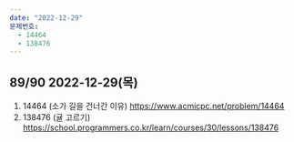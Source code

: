 ```yaml
---
date: "2022-12-29"
문제번호:
  - 14464
  - 138476
---
```



## 89/90 2022-12-29(목)
1. 14464 (소가 길을 건너간 이유)
https://www.acmicpc.net/problem/14464
2. 138476 (귤 고르기)
https://school.programmers.co.kr/learn/courses/30/lessons/138476